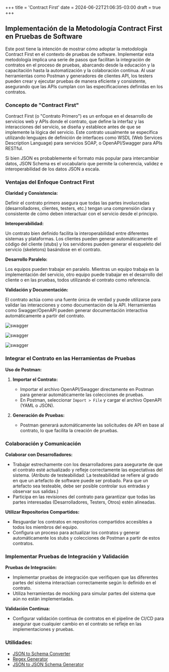 +++
title = 'Contract First'
date = 2024-06-22T21:06:35-03:00
draft = true
+++


## Implementación de la Metodología Contract First en Pruebas de Software

Este post tiene la intención de mostrar cómo adoptar la metodología Contract First en el contexto de pruebas de software. Implementar esta metodología implica una serie de pasos que facilitan la integración de contratos en el proceso de pruebas, abarcando desde la educación y la capacitación hasta la automatización y la colaboración continua. Al usar herramientas como Postman y generadores de clientes API, los testers pueden crear y ejecutar pruebas de manera eficiente y consistente, asegurando que las APIs cumplan con las especificaciones definidas en los contratos.

### Concepto de "Contract First"

Contract First (o "Contrato Primero") es un enfoque en el desarrollo de servicios web y APIs donde el contrato, que define la interfaz y las interacciones del servicio, se diseña y establece antes de que se implemente la lógica del servicio. Este contrato usualmente se especifica utilizando lenguajes de definición de interfaces como WSDL (Web Services Description Language) para servicios SOAP, o OpenAPI/Swagger para APIs RESTful.

Si bien JSON es probablemente el formato más popular para intercambiar datos, JSON Schema es el vocabulario que permite la coherencia, validez e interoperabilidad de los datos JSON a escala.

### Ventajas del Enfoque Contract First

**Claridad y Consistencia:**

Definir el contrato primero asegura que todas las partes involucradas (desarrolladores, clientes, testers, etc.) tengan una comprensión clara y consistente de cómo deben interactuar con el servicio desde el principio.

**Interoperabilidad:**

Un contrato bien definido facilita la interoperabilidad entre diferentes sistemas y plataformas. Los clientes pueden generar automáticamente el código del cliente (stubs) y los servidores pueden generar el esqueleto del servicio (skeletons) basándose en el contrato.

**Desarrollo Paralelo:**

Los equipos pueden trabajar en paralelo. Mientras un equipo trabaja en la implementación del servicio, otro equipo puede trabajar en el desarrollo del cliente o en las pruebas, todos utilizando el contrato como referencia.

**Validación y Documentación:**

El contrato actúa como una fuente única de verdad y puede utilizarse para validar las interacciones y como documentación de la API. Herramientas como Swagger/OpenAPI pueden generar documentación interactiva automáticamente a partir del contrato.

![swagger](/images/swagger.png)

![swagger](/images/yaml.png)

![swagger](/images/swagger1.png)

### Integrar el Contrato en las Herramientas de Pruebas

**Uso de Postman:**

1. **Importar el Contrato:**
   - Importar el archivo OpenAPI/Swagger directamente en Postman para generar automáticamente las colecciones de pruebas.
   - En Postman, seleccionar `Import > File` y cargar el archivo OpenAPI (YAML o JSON).

2. **Generación de Pruebas:**
   - Postman generará automáticamente las solicitudes de API en base al contrato, lo que facilita la creación de pruebas.

### Colaboración y Comunicación

**Colaborar con Desarrolladores:**

- Trabajar estrechamente con los desarrolladores para asegurarte de que el contrato esté actualizado y refleje correctamente las expectativas del sistema. (Atributo de testeabilidad: La testeabilidad se refiere al grado en que un artefacto de software puede ser probado. Para que un artefacto sea testeable, debe ser posible controlar sus entradas y observar sus salidas.)
- Participa en las revisiones del contrato para garantizar que todas las partes interesadas (Desarrolladores, Testers, Otros) estén alineadas.

**Utilizar Repositorios Compartidos:**

- Resguardar los contratos en repositorios compartidos accesibles a todos los miembros del equipo.
- Configura un proceso para actualizar los contratos y generar automáticamente los stubs y colecciones de Postman a partir de estos contratos.

### Implementar Pruebas de Integración y Validación

**Pruebas de Integración:**

- Implementar pruebas de integración que verifiquen que las diferentes partes del sistema interactúan correctamente según lo definido en el contrato.
- Utiliza herramientas de mocking para simular partes del sistema que aún no están implementadas.

**Validación Continua:**

- Configurar validación continua de contratos en el pipeline de CI/CD para asegurar que cualquier cambio en el contrato se refleje en las implementaciones y pruebas.

### Utilidades:

- [JSON to Schema Converter](https://www.liquid-technologies.com/online-json-to-schema-converter)
- [Regex Generator](https://regex-generator.olafneumann.org)
- [JSON to JSON Schema Generator](https://codebeautify.org/json-to-json-schema-generator)



